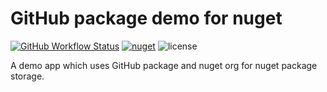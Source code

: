 # GitHub package demo for nuget

[![GitHub Workflow Status](https://img.shields.io/github/workflow/status/Arnab-Developer/GitHubPackageNuget/CI%20CD)](https://github.com/Arnab-Developer/GitHubPackageNuget/actions/workflows/ci-cd.yml)
[![nuget](https://img.shields.io/nuget/v/GitHubPackageNuget.Lib)](https://www.nuget.org/packages/GitHubPackageNuget.Lib/)
![license](https://img.shields.io/github/license/Arnab-Developer/GitHubPackageNuget)

A demo app which uses GitHub package and nuget org for nuget package storage.